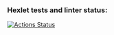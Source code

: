 ### Hexlet tests and linter status:
[![Actions Status](https://github.com/Cravyn/devops-for-programmers-project-74/actions/workflows/hexlet-check.yml/badge.svg)](https://github.com/Cravyn/devops-for-programmers-project-74/actions)